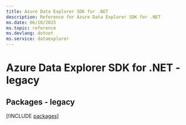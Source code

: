 ```yaml
---
title: Azure Data Explorer SDK for .NET
description: Reference for Azure Data Explorer SDK for .NET
ms.date: 06/10/2025
ms.topic: reference
ms.devlang: dotnet
ms.service: dataexplorer
---
```

# Azure Data Explorer SDK for .NET - legacy
## Packages - legacy
[!INCLUDE [packages](data-explorer-index.md)]
